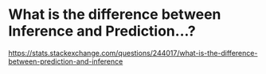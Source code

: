 # What is the difference between Inference and Prediction...?
https://stats.stackexchange.com/questions/244017/what-is-the-difference-between-prediction-and-inference
